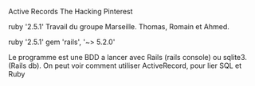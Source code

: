 Active Records The Hacking Pinterest

ruby '2.5.1'
Travail du groupe Marseille.
Thomas, Romain et Ahmed.

ruby '2.5.1'
gem 'rails', '~> 5.2.0'

Le programme est une BDD a lancer avec Rails (rails console) ou sqlite3. (Rails db).
On peut voir comment utiliser ActiveRecord, pour lier SQL et Ruby

